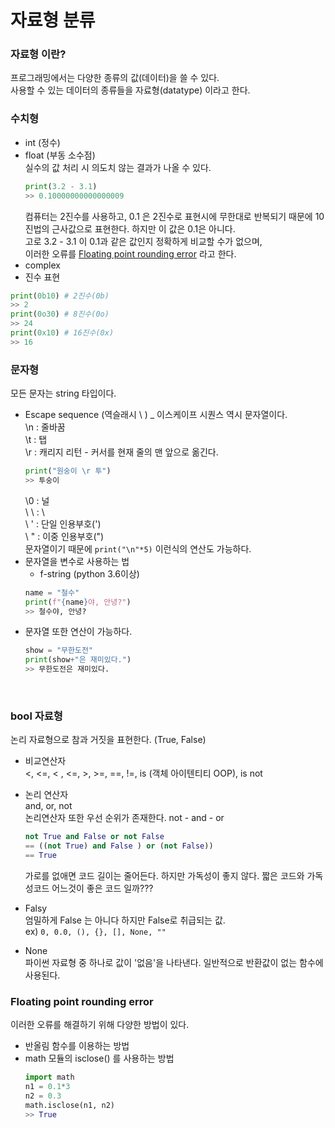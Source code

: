 # 자료형 분류

### 자료형 이란?
프로그래밍에서는 다양한 종류의 값(데이터)을 쓸 수 있다.<br>
사용할 수 있는 데이터의 종류들을 자료형(datatype) 이라고 한다.

### 수치형
- int (정수)
- float (부동 소수점)<br>
  실수의 값 처리 시 의도치 않는 결과가 나올 수 있다.<br>
  ```python
  print(3.2 - 3.1)
  >> 0.10000000000000009
  ```
  컴퓨터는 2진수를 사용하고, 0.1 은 2진수로 표현시에 무한대로 반복되기 때문에 10진법의 근사값으로 표현한다. 하지만 이 값은 0.1은 아니다.<br>
  고로 3.2 - 3.1 이 0.1과 같은 값인지 정확하게 비교할 수가 없으며,<br>
  이러한 오류를 [Floating point rounding error](#floating-point-rounding-error) 라고 한다.
- complex
- 진수 표현
```python
print(0b10) # 2진수(0b)
>> 2
print(0o30) # 8진수(0o)
>> 24
print(0x10) # 16진수(0x)
>> 16
```

### 문자형 
모든 문자는 string 타입이다.
- Escape sequence (역슬래시 \ ) _ 이스케이프 시퀀스 역시 문자열이다.<br>
  \n : 줄바꿈<br>
  \t : 탭<br>
  \r : 캐리지 리턴 - 커서를 현재 줄의 맨 앞으로 옮긴다.<br>
  ```python
  print("원숭이 \r 투")
  >> 투숭이
  ```
  \0 : 널<br>
  \ \ : \ \
  \ ' : 단일 인용부호(')<br>
  \ " : 이중 인용부호(")<br>
  문자열이기 때문에 `print("\n"*5)` 이런식의 연산도 가능하다.
- 문자열을 변수로 사용하는 법<br>
  - f-string (python 3.6이상)
  ```python
  name = "철수"
  print(f"{name}야, 안녕?")
  >> 철수야, 안녕?
  ```
- 문자열 또한 연산이 가능하다.<br>
  ```python
  show = "무한도전"
  print(show+"은 재미있다.")
  >> 무한도전은 재미있다.
  ```

<br>

### bool 자료형
논리 자료형으로 참과 거짓을 표현한다. (True, False)
- 비교연산자<br>
  <, <=, < , <=, >, >=, ==, !=, is (객체 아이텐티티 OOP), is not
- 논리 연산자<br>
  and, or, not<br>
  논리연산자 또한 우선 순위가 존재한다.
  not - and - or <br>
  ```python
  not True and False or not False 
  == ((not True) and False ) or (not False))
  == True
  ```
  가로를 없애면 코드 길이는 줄어든다. 하지만 가독성이 좋지 않다.
  짧은 코드와 가독성코드 어느것이 좋은 코드 일까???
- Falsy<br>
  엄밀하게 False 는 아니다 하지만 False로 취급되는 값.<br>
  ex) `0, 0.0, (), {}, [], None, ""`

- None<br>
  파이썬 자료형 중 하나로 값이 '없음'을 나타낸다. 일반적으로 반환값이 없는 함수에 사용된다.

### Floating point rounding error
이러한 오류를 해결하기 위해 다양한 방법이 있다.

- 반올림 함수를 이용하는 방법<br>
- math 모듈의 isclose() 를 사용하는 방법<br>
  ```python
  import math
  n1 = 0.1*3
  n2 = 0.3
  math.isclose(n1, n2)
  >> True
  ```

